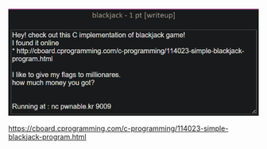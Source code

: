 ![](Attachments/593CD3BD-1184-46D0-B15B-8DFC2E79CDEE.png)

https://cboard.cprogramming.com/c-programming/114023-simple-blackjack-program.html

